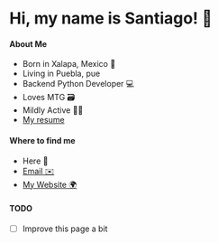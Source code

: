 # Hi, my name is Santiago! 👋

#### About Me

- Born in Xalapa, Mexico 🏴󠁧󠁢󠁳󠁣󠁴󠁿
- Living in Puebla, pue
- Backend Python Developer 💻
- Loves MTG 🗃️
- Mildly Active 🏃‍♂️
- [My resume](http://santiagotorres.online/curriculum)

#### Where to find me

- Here 👋
- [Email ✉️](mailto:work@santiagotorres.online)
- [My Website 🌍](http://santiagotorres.online)

#### TODO

- [ ] Improve this page a bit
